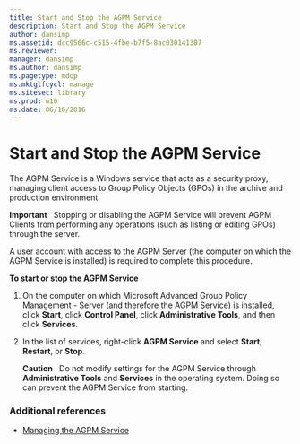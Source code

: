 ```yaml
---
title: Start and Stop the AGPM Service
description: Start and Stop the AGPM Service
author: dansimp
ms.assetid: dcc9566c-c515-4fbe-b7f5-8ac030141307
ms.reviewer: 
manager: dansimp
ms.author: dansimp
ms.pagetype: mdop
ms.mktglfcycl: manage
ms.sitesec: library
ms.prod: w10
ms.date: 06/16/2016
---
```



# Start and Stop the AGPM Service


The AGPM Service is a Windows service that acts as a security proxy, managing client access to Group Policy Objects (GPOs) in the archive and production environment.

**Important**  
Stopping or disabling the AGPM Service will prevent AGPM Clients from performing any operations (such as listing or editing GPOs) through the server.

 

A user account with access to the AGPM Server (the computer on which the AGPM Service is installed) is required to complete this procedure.

**To start or stop the AGPM Service**

1.  On the computer on which Microsoft Advanced Group Policy Management - Server (and therefore the AGPM Service) is installed, click **Start**, click **Control Panel**, click **Administrative Tools**, and then click **Services**.

2.  In the list of services, right-click **AGPM Service** and select **Start**, **Restart**, or **Stop**.

    **Caution**  
    Do not modify settings for the AGPM Service through **Administrative Tools** and **Services** in the operating system. Doing so can prevent the AGPM Service from starting.

     

### Additional references

-   [Managing the AGPM Service](managing-the-agpm-service-agpm40.md)

 

 





